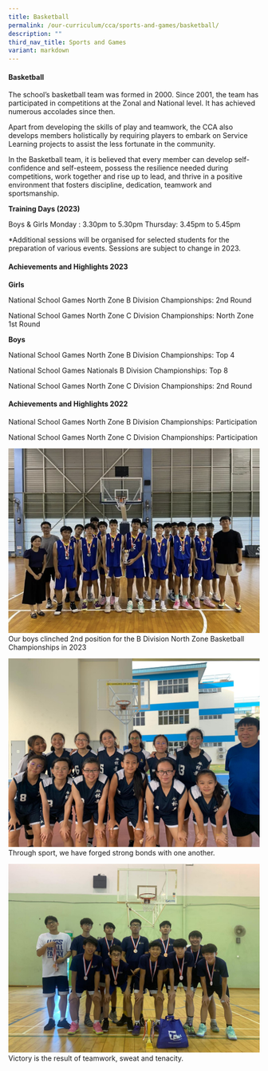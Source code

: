 ```yaml
---
title: Basketball
permalink: /our-curriculum/cca/sports-and-games/basketball/
description: ""
third_nav_title: Sports and Games
variant: markdown
---
```

#### Basketball

The school’s basketball team was formed in 2000. Since 2001, the team has participated in competitions at the Zonal and National level. It has achieved numerous accolades since then. 

Apart from developing the skills of play and teamwork, the CCA also develops members holistically by requiring players to embark on Service Learning projects to assist the less fortunate in the community. 

In the Basketball team, it is believed that every member can develop self-confidence and self-esteem, possess the resilience needed during competitions, work together and rise up to lead, and thrive in a positive environment that fosters discipline, dedication, teamwork and sportsmanship.

**Training Days (2023)**

Boys & Girls
Monday : 3.30pm to 5.30pm
Thursday: 3.45pm to 5.45pm

\*Additional sessions will be organised for selected students for the preparation of various events. Sessions are subject to change in 2023.

#### Achievements and Highlights 2023


**Girls**

National School Games North Zone B Division Championships: 2nd Round

National School Games North Zone C Division Championships: North Zone 1st Round


**Boys**

National School Games North Zone B Division Championships: Top 4

National School Games Nationals B Division Championships: Top 8

National School Games North Zone C Division Championships:  2nd Round


#### Achievements and Highlights 2022

National School Games North Zone B Division Championships: Participation

National School Games North Zone C Division Championships: Participation

![](/images/CCAs/Basketball/screenshot.png)
Our boys clinched 2nd position for the B Division North Zone Basketball Championships in 2023

![](/images/CCAs/BDivGirls2020.jpeg)
Through sport, we have forged strong bonds with one another.

![](/images/CCAs/BDivBoys2020.jpeg)
Victory is the result of teamwork, sweat and tenacity.